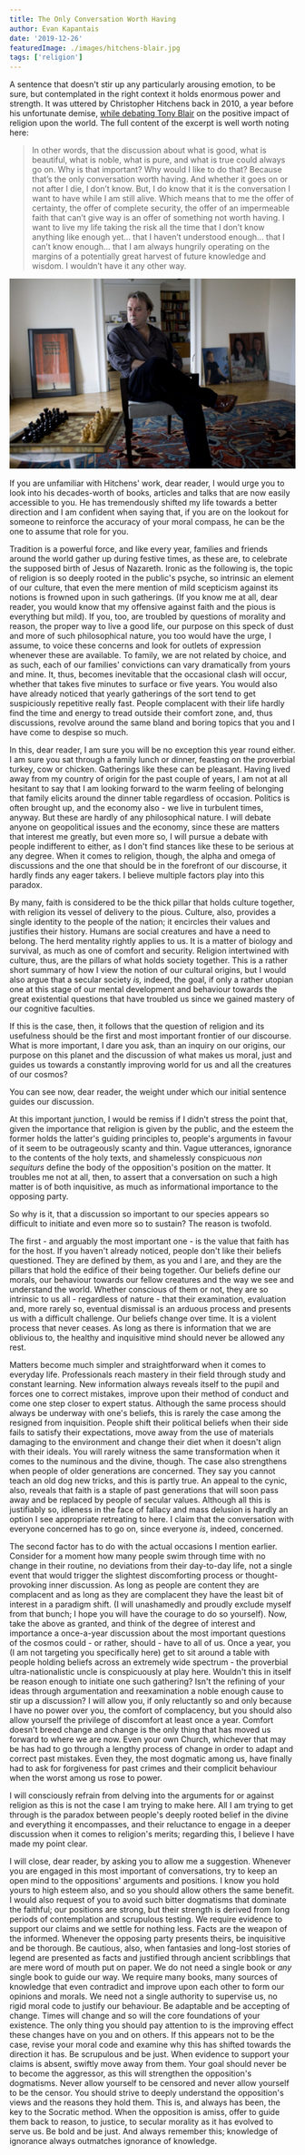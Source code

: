 ```yaml
---
title: The Only Conversation Worth Having
author: Evan Kapantais
date: '2019-12-26'
featuredImage: ./images/hitchens-blair.jpg
tags: ['religion']
---
```


A sentence that doesn't stir up any particularly arousing emotion, to be sure, but contemplated in the right context it holds enormous power and strength. It was uttered by Christopher Hitchens back in 2010, a year before his unfortunate demise, [while debating Tony Blair](https://www.youtube.com/watch?v=ZSJ5CrZ_3Pg) on the positive impact of religion upon the world. The full content of the excerpt is well worth noting here:

> In other words, that the discussion about what is good, what is beautiful, what is noble, what is pure, and what is true could always go on. Why is that important? Why would I like to do that? Because that’s the only conversation worth having. And whether it goes on or not after I die, I don’t know. But, I do know that it is the conversation I want to have while I am still alive. Which means that to me the offer of certainty, the offer of complete security, the offer of an impermeable faith that can’t give way is an offer of something not worth having. I want to live my life taking the risk all the time that I don’t know anything like enough yet… that I haven’t understood enough… that I can’t know enough… that I am always hungrily operating on the margins of a potentially great harvest of future knowledge and wisdom. I wouldn’t have it any other way.

![Christopher Hitchens in his apartment in Washington, DC ](images/christopherhitchens.jpg)

If you are unfamiliar with Hitchens' work, dear reader, I would urge you to look into his decades-worth of books, articles and talks that are now easily accessible to you. He has tremendously shifted my life towards a better direction and I am confident when saying that, if you are on the lookout for someone to reinforce the accuracy of your moral compass, he can be the one to assume that role for you.

Tradition is a powerful force, and like every year, families and friends around the world gather up during festive times, as these are, to celebrate the supposed birth of Jesus of Nazareth. Ironic as the following is, the topic of religion is so deeply rooted in the public's psyche, so intrinsic an element of our culture, that even the mere mention of mild scepticism against its notions is frowned upon in such gatherings. (If you know me at all, dear reader, you would know that my offensive against faith and the pious is everything but mild). If you, too, are troubled by questions of morality and reason, the proper way to live a good life, our purpose on this speck of dust and more of such philosophical nature, you too would have the urge, I assume, to voice these concerns and look for outlets of expression whenever these are available. To family, we are not related by choice, and as such, each of our families' convictions can vary dramatically from yours and mine. It, thus, becomes inevitable that the occasional clash will occur, whether that takes five minutes to surface or five years. You would also have already noticed that yearly gatherings of the sort tend to get suspiciously repetitive really fast. People complacent with their life hardly find the time and energy to tread outside their comfort zone, and, thus discussions, revolve around the same bland and boring topics that you and I have come to despise so much.

In this, dear reader, I am sure you will be no exception this year round either. I am sure you sat through a family lunch or dinner, feasting on the proverbial turkey, cow or chicken. Gatherings like these can be pleasant. Having lived away from my country of origin for the past couple of years, I am not at all hesitant to say that I am looking forward to the warm feeling of belonging that family elicits around the dinner table regardless of occasion. Politics is often brought up, and the economy also - we live in turbulent times, anyway. But these are hardly of any philosophical nature. I will debate anyone on geopolitical issues and the economy, since these are matters that interest me greatly, but even more so, I will pursue a debate with people indifferent to either, as I don't find stances like these to be serious at any degree. When it comes to religion, though, the alpha and omega of discussions and the one that should be in the forefront of our discourse, it hardly finds any eager takers. I believe multiple factors play into this paradox.

By many, faith is considered to be the thick pillar that holds culture together, with religion its vessel of delivery to the pious. Culture, also, provides a single identity to the people of the nation; it encircles their values and justifies their history. Humans are social creatures and have a need to belong. The herd mentality rightly applies to us. It is a matter of biology and survival, as much as one of comfort and security. Religion intertwined with culture, thus, are the pillars of what holds society together. This is a rather short summary of how I view the notion of our cultural origins, but I would also argue that a secular society *is,* indeed, the goal, if only a rather utopian one at this stage of our mental development and behaviour towards the great existential questions that have troubled us since we gained mastery of our cognitive faculties. 

If this is the case, then, it follows that the question of religion and its usefulness should be the first and most important frontier of our discourse. What is more important, I dare you ask, than an inquiry on our origins, our purpose on this planet and the discussion of what makes us moral, just and guides us towards a constantly improving world for us and all the creatures of our cosmos?

You can see now, dear reader, the weight under which our initial sentence guides our discussion.

At this important junction, I would be remiss if I didn't stress the point that, given the importance that religion is given by the public, and the esteem the former holds the latter's guiding principles to, people's arguments in favour of it seem to be outrageously scanty and thin. Vague utterances, ignorance to the contents of the holy texts, and shamelessly conspicuous *non sequiturs* define the body of the opposition's position on the matter. It troubles me not at all, then, to assert that a conversation on such a high matter is of both inquisitive, as much as informational importance to the opposing party. 

So why is it, that a discussion so important to our species appears so difficult to initiate and even more so to sustain? The reason is twofold.

The first - and arguably the most important one - is the value that faith has for the host. If you haven't already noticed, people don't like their beliefs questioned. They are defined by them, as you and I are, and they are the pillars that hold the edifice of their being together. Our beliefs define our morals, our behaviour towards our fellow creatures and the way we see and understand the world. Whether conscious of them or not, they are so intrinsic to us all - regardless of nature - that their examination, evaluation and, more rarely so, eventual dismissal is an arduous process and presents us with a difficult challenge. Our beliefs change over time. It is a violent process that never ceases. As long as there is information that we are oblivious to, the healthy and inquisitive mind should never be allowed any rest.

Matters become much simpler and straightforward when it comes to everyday life. Professionals  reach mastery in their field through study and constant learning. New information always reveals itself to the pupil and forces one to correct mistakes, improve upon their method of conduct and come one step closer to expert status. Although the same process should always be underway with one's beliefs, this is rarely the case among the resigned from inquisition. People shift their political beliefs when their side fails to satisfy their expectations, move away from the use of materials damaging to the environment and change their diet when it doesn't align with their ideals. You will rarely witness the same transformation when it comes to the numinous and the divine, though. The case also strengthens when people of older generations are concerned. They say you cannot teach an old dog new tricks, and this is partly true. An appeal to the cynic, also, reveals that faith is a staple of past generations that will soon pass away and be replaced by people of secular values. Although all this is justifiably so, idleness in the face of fallacy and mass delusion is hardly an option I see appropriate retreating to here. I claim that the conversation with everyone concerned has to go on, since everyone *is*, indeed, concerned.

The second factor has to do with the actual occasions I mention earlier. Consider for a moment how many people swim through time with no change in their routine, no deviations from their day-to-day life, not a single event that would trigger the slightest discomforting process or thought-provoking inner discussion. As long as people are content they are complacent and as long as they are complacent they have the least bit of interest in a paradigm shift. (I will unashamedly and proudly exclude myself from that bunch; I hope you will have the courage to do so yourself). Now, take the above as granted, and think of the degree of interest and importance a once-a-year discussion about the most important questions of the cosmos could - or rather, should - have to all of us. Once a year, you (I am not targeting you specifically here) get to sit around a table with people holding beliefs across an extremely wide spectrum - the proverbial ultra-nationalistic uncle is conspicuously at play here. Wouldn't this in itself be reason enough to initiate one such gathering? Isn't the refining of your ideas through argumentation and reexamination a noble enough cause to stir up a discussion? I will allow you, if only reluctantly so and only because I have no power over you, the comfort of complacency, but you should also allow yourself the privilege of discomfort at least once a year. Comfort doesn't breed change and change is the only thing that has moved us forward to where we are now. Even your own Church, whichever that may be has had to go through a lengthy process of change in order to adapt and correct past mistakes. Even they, the most dogmatic among us, have finally had to ask for forgiveness for past crimes and their complicit behaviour when the worst among us rose to power.

I will consciously refrain from delving into the arguments for or against religion as this is not the case I am trying to make here. All I am trying to get through is the paradox between people's deeply rooted belief in the divine and everything it encompasses, and their reluctance to engage in a deeper discussion when it comes to religion's merits; regarding this, I believe I have made my point clear.

I will close, dear reader, by asking you to allow me a suggestion. Whenever you are engaged in this most important of conversations, try to keep an open mind to the oppositions' arguments and positions. I know you hold yours to high esteem also, and so you should allow others the same benefit. I would also request of you to avoid such bitter dogmatisms that dominate the faithful; our positions are strong, but their strength is derived from long periods of contemplation and scrupulous testing. We require evidence to support our claims and we settle for nothing less. Facts are the weapon of the informed. Whenever the opposing party presents theirs, be inquisitive and be thorough. Be cautious, also, when fantasies and long-lost stories of legend are presented as facts and justified through ancient scribblings that are mere word of mouth put on paper. We do not need a single book or *any* single book to guide our way. We require many books, many sources of knowledge that even contradict and improve upon each other to form our opinions and morals. We need not a single authority to supervise us, no rigid moral code to justify our behaviour. Be adaptable and be accepting of change. Times will change and so will the core foundations of your existence. The only thing you should pay attention to is the improving effect these changes have on you and on others. If this appears not to be the case, revise your moral code and examine why this has shifted towards the direction it has. Be scrupulous and be just. When evidence to support your claims is absent, swiftly move away from them. Your goal should never be to become the aggressor, as this will strengthen the opposition's dogmatisms. Never allow yourself to be censored and never allow yourself to be the censor. You should strive to deeply understand the opposition's views and the reasons they hold them. This is, and always has been, the key to the Socratic method. When the opposition is amiss, offer to guide them back to reason, to justice, to secular morality as it has evolved to serve us. Be bold and be just. And always remember this; knowledge of ignorance always outmatches ignorance of knowledge.